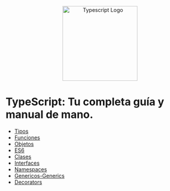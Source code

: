 <p align="center">
  <a href="https://www.typescriptlang.org/" target="blank"><img src="https://res.cloudinary.com/dl1k2dee0/image/upload/w_700,h_400,f_webp/v1720473908/courses/typescript/banner/typescript.jpg" width="200" alt="Typescript Logo" /></a>
</p>

# TypeScript: Tu completa guía y manual de mano.

* [Tipos](bases/tipos/)
* [Funciones](bases/funciones/)
* [Objetos](bases/objetos/)
* [ES6](bases/ES6/)
* [Clases](bases/classes/)
* [Interfaces](bases/interfaces/)
* [Namespaces](bases/namespaces/)
* [Genericos-Generics](ts-node/src/generics/)
* [Decorators](ts-node/src/decorators/)